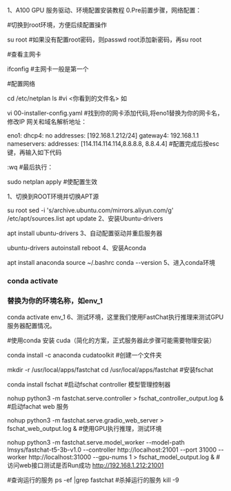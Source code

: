 1、A100 GPU 服务驱动、环境配置安装教程
0.Pre前置步骤，网络配置：

#切换到root环境，方便后续配置操作

su root
#如果没有配置root密码，则passwd root添加新密码，再su root

#查看主网卡

ifconfig
#主网卡一般是第一个

#配置网络

cd /etc/netplan
ls 
#vi <你看到的文件名> 如

vi 00-installer-config.yaml
#找到你的网卡添加代码,将eno1替换为你的网卡名，修改IP 网关和域名解析地址：

eno1:
   dhcp4: no
   addresses: [192.168.1.212/24]
   gateway4: 192.168.1.1
   nameservers:
     addresses: [114.114.114.114,8.8.8.8, 8.8.4.4]
#配置完成后按esc键，再输入如下代码

:wq
#最后执行：

sudo netplan apply
#使配置生效

1、切换到ROOT环境并切换APT源

su root
sed -i 's/archive.ubuntu.com/mirrors.aliyun.com/g' /etc/apt/sources.list
apt update
2、安装Ubuntu-drivers

apt install ubuntu-drivers
3、自动配置驱动并重启服务器

ubuntu-drivers autoinstall
reboot
4、安装Aconda

apt install anaconda
source ~/.bashrc
conda --version
5、进入conda环境

### conda activate <environment-name>
### <environment-name> 替换为你的环境名称，如env_1
conda activate env_1
6、测试环境，这里我们使用FastChat执行推理来测试GPU服务器配置情况。

#使用conda 安装 cuda（简化的方案，正式服务器此步骤可能需要物理安装）

conda install -c anaconda cudatoolkit
#创建一个文件夹

mkdir -r  /usr/local/apps/fastchat
cd /usr/local/apps/fastchat
#安装fschat

conda install fschat
#启动fschat controller 模型管理控制器

nohup python3 -m fastchat.serve.controller > fschat_controller_output.log &
#启动fachat web 服务

nohup python3 -m fastchat.serve.gradio_web_server > fschat_web_output.log &
#使用GPU执行推理，测试环境

nohup python3 -m fastchat.serve.model_worker --model-path lmsys/fastchat-t5-3b-v1.0 --controller http://localhost:21001 --port 31000 --worker http://localhost:31000 --gpu-nums 1 > fschat_model_output.log &
#访问web接口测试是否Run成功 http://192.168.1.212:21001

#查询运行的服务 ps -ef |grep fastchat #杀掉运行的服务 kill -9
